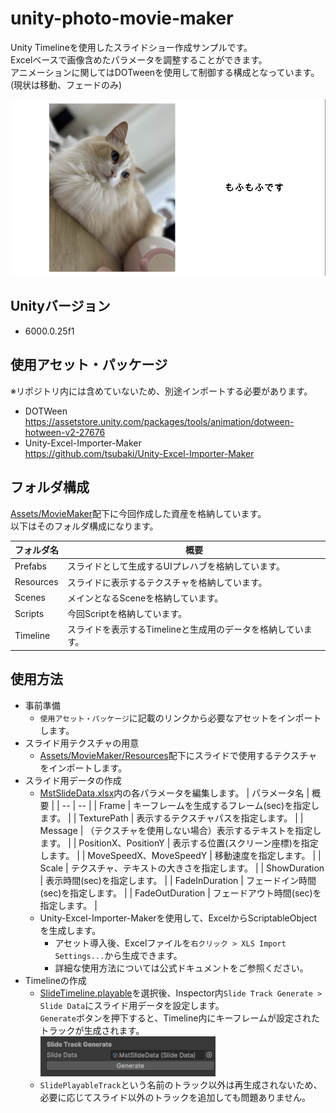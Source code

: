 # unity-photo-movie-maker
Unity Timelineを使用したスライドショー作成サンプルです。<br>
Excelベースで画像含めたパラメータを調整することができます。<br>
アニメーションに関してはDOTweenを使用して制御する構成となっています。(現状は移動、フェードのみ)

<img src="ReadMeContents/01_SlideSample_01.png" width="600" alt=""/>

## Unityバージョン
- 6000.0.25f1

## 使用アセット・パッケージ
※リポジトリ内には含めていないため、別途インポートする必要があります。
- DOTWeen<br>https://assetstore.unity.com/packages/tools/animation/dotween-hotween-v2-27676
- Unity-Excel-Importer-Maker<br>https://github.com/tsubaki/Unity-Excel-Importer-Maker

## フォルダ構成
<a href="Assets/MovieMaker">Assets/MovieMaker</a>配下に今回作成した資産を格納しています。<br>
以下はそのフォルダ構成になります。

| フォルダ名          | 概要                 |
|----------------|--------------------|
| Prefabs | スライドとして生成するUIプレハブを格納しています。 |
| Resources | スライドに表示するテクスチャを格納しています。 |
| Scenes | メインとなるSceneを格納しています。 |
| Scripts | 今回Scriptを格納しています。 |
| Timeline | スライドを表示するTimelineと生成用のデータを格納しています。 |

## 使用方法

- 事前準備
  - `使用アセット・パッケージ`に記載のリンクから必要なアセットをインポートします。
- スライド用テクスチャの用意
  - <a href="Assets/MovieMaker/Resources">Assets/MovieMaker/Resources</a>配下にスライドで使用するテクスチャをインポートします。
- スライド用データの作成
  - <a href="Assets/MovieMaker/Timeline/SlideData">MstSlideData.xlsx</a>内の各パラメータを編集します。
    | パラメータ名 | 概要 |
    | -- | -- |
    | Frame | キーフレームを生成するフレーム(sec)を指定します。 |
    | TexturePath | 表示するテクスチャパスを指定します。 |
    | Message | （テクスチャを使用しない場合）表示するテキストを指定します。 |
    | PositionX、PositionY | 表示する位置(スクリーン座標)を指定します。 |
    | MoveSpeedX、MoveSpeedY | 移動速度を指定します。 |
    | Scale | テクスチャ、テキストの大きさを指定します。 |
    | ShowDuration | 表示時間(sec)を指定します。 |
    | FadeInDuration | フェードイン時間(sec)を指定します。 |
    | FadeOutDuration | フェードアウト時間(sec)を指定します。 |
  - Unity-Excel-Importer-Makerを使用して、ExcelからScriptableObjectを生成します。
    - アセット導入後、Excelファイルを`右クリック > XLS Import Settings...`から生成できます。
    - 詳細な使用方法については公式ドキュメントをご参照ください。
- Timelineの作成
  - <a href="Assets/MovieMaker/Timeline">SlideTimeline.playable</a>を選択後、Inspector内`Slide Track Generate > Slide Data`にスライド用データを設定します。<br>
    `Generate`ボタンを押下すると、Timeline内にキーフレームが設定されたトラックが生成されます。<br>
    <img src="ReadMeContents/02_TimelineSettings.png" width="280" alt=""/>
  - `SlidePlayableTrack`という名前のトラック以外は再生成されないため、必要に応じてスライド以外のトラックを追加しても問題ありません。
